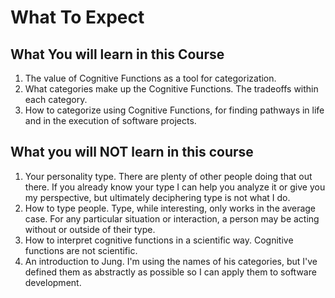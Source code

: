 # What To Expect

## What You will learn in this Course

1. The value of Cognitive Functions as a tool for categorization.
1. What categories make up the Cognitive Functions. The tradeoffs within each category.
1. How to categorize using Cognitive Functions, for finding pathways in life and in the execution of software projects.

## What you will NOT learn in this course

1. Your personality type. There are plenty of other people doing that out there. If you already know your type I can help you analyze it or give you my perspective, but ultimately deciphering type is not what I do.
1. How to type people. Type, while interesting, only works in the average case. For any particular situation or interaction, a person may be acting without or outside of their type.
1. How to interpret cognitive functions in a scientific way. Cognitive functions are not scientific.
1. An introduction to Jung. I'm using the names of his categories, but I've defined them as abstractly as possible so I can apply them to software development.
